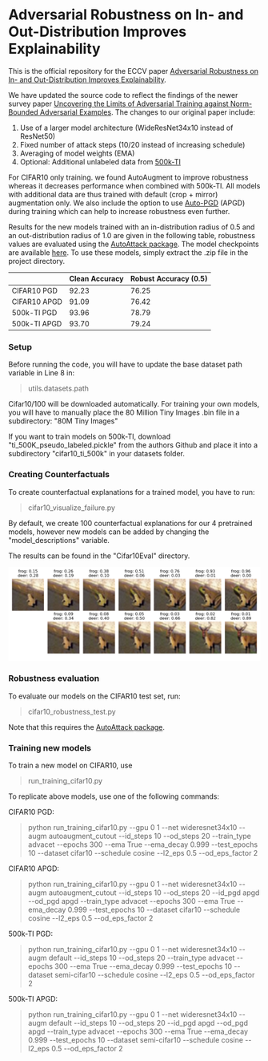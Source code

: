 # Adversarial Robustness on In- and Out-Distribution Improves Explainability

This is the official repository for the ECCV paper [Adversarial Robustness on In- and Out-Distribution Improves Explainability](https://arxiv.org/abs/2003.09461).

We have updated the source code to reflect the findings of the newer survey paper [Uncovering the Limits of Adversarial Training against Norm-Bounded Adversarial Examples](https://arxiv.org/abs/2010.03593).
The changes to our original paper include:
1. Use of a larger model architecture (WideResNet34x10 instead of ResNet50)
2. Fixed number of attack steps (10/20 instead of increasing schedule)
4. Averaging of model weights (EMA)
3. Optional: Additional unlabeled data from [500k-TI](https://arxiv.org/abs/1905.13736)

For CIFAR10 only training. we found AutoAugment to improve
robustness whereas it decreases performance when combined with 500k-TI. All models with additional data
are thus trained with default (crop + mirror) augmentation only.
We also include the option to use [Auto-PGD](https://arxiv.org/abs/2003.01690) (APGD) during training which can help to increase robustness even further.

Results for the new models trained with an in-distribution radius of 0.5 and an out-distribution radius of 1.0 are given in the following table, robustness values are evaluated using the [AutoAttack package](https://github.com/fra31/auto-attack).
The model checkpoints are available [here](https://drive.google.com/file/d/1qxHvb3DoVEtbFy0r1Lz6dp0qUa-_NrtI/view?usp=sharing).
To use these models, simply extract the .zip file in the project directory.

|       | Clean Accuracy | Robust Accuracy (0.5) |
|--------------|----------------|-----------------------|
| CIFAR10 PGD  | 92.23          | 76.25                 |
| CIFAR10 APGD | 91.09          | 76.42                 |
| 500k-TI PGD  | 93.96          | 78.79                 | 
| 500k-TI APGD | 93.70          | 79.24                 |

### Setup
Before running the code, you will have to update the base dataset path variable in Line 8 in:

> utils.datasets.path

Cifar10/100 will be downloaded automatically. For training your own models, you will have to manually place the 80 Million Tiny Images .bin file in a subdirectory:
"80M Tiny Images" 

If you want to train models on 500k-TI, download "ti_500K_pseudo_labeled.pickle" from the authors Github and place it into a subdirectory "cifar10_ti_500k"
in your datasets folder. 


### Creating Counterfactuals
To create counterfactual explanations for a trained model, you have to run:

> cifar10_visualize_failure.py

By default, we create 100 counterfactual explanations for our 4 pretrained models, however new models can be added by 
changing the "model_descriptions" variable. 

The results can be found in the "Cifar10Eval" directory.

![Counterfactual](counterfactual.png)

### Robustness evaluation
To evaluate our models on the CIFAR10 test set, run:

> cifar10_robustness_test.py

Note that this requires the [AutoAttack package](https://github.com/fra31/auto-attack).
### Training new models
To train a new model on CIFAR10, use 

> run_training_cifar10.py

To replicate above models, use one of the following commands:

CIFAR10 PGD:

> python run_training_cifar10.py --gpu 0 1 --net wideresnet34x10 --augm autoaugment_cutout --id_steps 10 --od_steps 20 --train_type advacet --epochs 300 --ema True --ema_decay 0.999 --test_epochs 10 --dataset cifar10 --schedule cosine --l2_eps 0.5  --od_eps_factor 2

CIFAR10 APGD:

> python run_training_cifar10.py --gpu 0 1 --net wideresnet34x10 --augm autoaugment_cutout --id_steps 10 --od_steps 20 --id_pgd apgd --od_pgd apgd --train_type advacet --epochs 300 --ema True --ema_decay 0.999 --test_epochs 10 --dataset cifar10 --schedule cosine --l2_eps 0.5  --od_eps_factor 2

500k-TI PGD:

> python run_training_cifar10.py --gpu 0 1 --net wideresnet34x10 --augm default --id_steps 10 --od_steps 20 --train_type advacet --epochs 300 --ema True --ema_decay 0.999 --test_epochs 10 --dataset semi-cifar10 --schedule cosine --l2_eps 0.5  --od_eps_factor 2

500k-TI APGD:

> python run_training_cifar10.py --gpu 0 1 --net wideresnet34x10 --augm default --id_steps 10 --od_steps 20 --id_pgd apgd --od_pgd apgd --train_type advacet --epochs 300 --ema True --ema_decay 0.999 --test_epochs 10 --dataset semi-cifar10 --schedule cosine --l2_eps 0.5  --od_eps_factor 2
